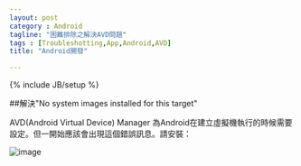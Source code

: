 ```yaml
---
layout: post
category : Android 
tagline: "困難排除之解決AVD問題"
tags : [Troubleshotting,App,Android,AVD]
title: "Android開發"

---
```

{% include JB/setup %}

##解決"No system images installed for this target"

AVD(Android Virtual Device) Manager 為Android在建立虛擬機執行的時候需要設定。但一開始應該會出現這個錯誤訊息。請安裝：

![image](https://farm6.staticflickr.com/5592/15306331876_8e05e1468e_o.png)
